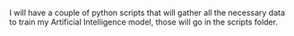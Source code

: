 I will have a couple of python scripts that will gather all the necessary data to train my Artificial Intelligence model, those will go in the scripts folder.
